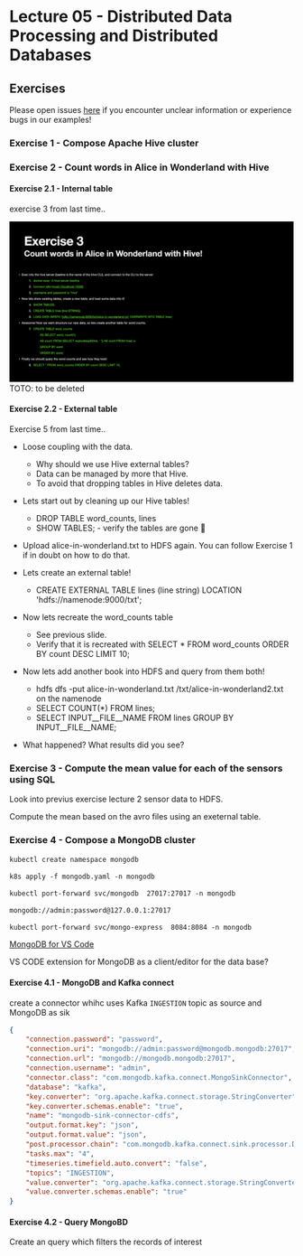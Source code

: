 # Lecture 05 - Distributed Data Processing and Distributed Databases


## Exercises

Please open issues [here](https://github.com/jakobhviid/BigDataCourseExercises/issues) if you encounter unclear information or experience bugs in our examples!

### Exercise 1 - Compose Apache Hive cluster

### Exercise 2 - Count words in Alice in Wonderland with Hive
#### Exercise 2.1 - Internal table

exercise 3 from last time..

![Alt text](image.png) TOTO: to be deleted

#### Exercise 2.2 - External table


Exercise 5 from last time..


- Loose coupling with the data.
  - Why should we use Hive external tables?
  - Data can be managed by more that Hive.
  - To avoid that dropping tables in Hive deletes data. 
- Lets start out by cleaning up our Hive tables!
  - DROP TABLE word_counts, lines
  - SHOW TABLES; - verify the tables are gone 👀
- Upload alice-in-wonderland.txt to HDFS again. You can follow Exercise 1 if in doubt on how to do that.


- Lets create an external table!
  - CREATE EXTERNAL TABLE lines (line string) LOCATION 'hdfs://namenode:9000/txt'; 
- Now lets recreate the word_counts table
  - See previous slide.
  - Verify that it is recreated with SELECT * FROM word_counts ORDER BY count DESC LIMIT 10; 
- Now lets add another book into HDFS and query from them both!
  - hdfs dfs -put alice-in-wonderland.txt /txt/alice-in-wonderland2.txt on the namenode
  - SELECT COUNT(*) FROM lines;
  - SELECT INPUT__FILE__NAME FROM lines GROUP BY INPUT__FILE__NAME;
- What happened? What results did you see?

### Exercise 3 - Compute the mean value for each of the sensors using SQL


Look into previus exercise lecture 2 sensor data to HDFS. 

Compute the mean based on the avro files using an exeternal table.





### Exercise 4 - Compose a MongoDB cluster

```
kubectl create namespace mongodb  
```

```
k8s apply -f mongodb.yaml -n mongodb       
```

```
kubectl port-forward svc/mongodb  27017:27017 -n mongodb 
```

```
mongodb://admin:password@127.0.0.1:27017
```

```
kubectl port-forward svc/mongo-express  8084:8084 -n mongodb
```


[MongoDB for VS Code](https://marketplace.visualstudio.com/items?itemName=mongodb.mongodb-vscode)

VS CODE extension for MongoDB as a client/editor for the data base?

#### Exercise 4.1 - MongoDB and Kafka connect
create a connector whihc uses Kafka `INGESTION` topic as source and MongoDB as sik

```json
{
    "connection.password": "password",
    "connection.uri": "mongodb://admin:password@mongodb.mongodb:27017",
    "connection.url": "mongodb://mongodb.mongodb:27017",
    "connection.username": "admin",
    "connector.class": "com.mongodb.kafka.connect.MongoSinkConnector",
    "database": "kafka",
    "key.converter": "org.apache.kafka.connect.storage.StringConverter",
    "key.converter.schemas.enable": "true",
    "name": "mongodb-sink-connector-cdfs",
    "output.format.key": "json",
    "output.format.value": "json",
    "post.processor.chain": "com.mongodb.kafka.connect.sink.processor.DocumentIdAdder",
    "tasks.max": "4",
    "timeseries.timefield.auto.convert": "false",
    "topics": "INGESTION",
    "value.converter": "org.apache.kafka.connect.storage.StringConverter",
    "value.converter.schemas.enable": "true"
}
```

#### Exercise 4.2 - Query MongoBD

Create an query which filters the records of interest
